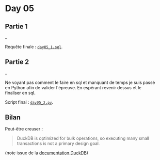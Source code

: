 # Day 05

## Partie 1

```txt
…
```

Requête finale : [`day05_1.sql`](../payloads/day05_1.sql).

## Partie 2

```txt
…
```

Ne voyant pas comment le faire en sql et manquant de temps je suis passé en Python afin de valider l'épreuve.
En espérant revenir dessus et le finaliser en sql.

Script final : [`day05_2.py`](../payloads/day05_2.py).

## Bilan

Peut-être creuser : 

> DuckDB is optimized for bulk operations, so executing many small transactions is not a primary design goal.

(note issue de la [documentation DuckDB](https://duckdb.org/docs/connect/concurrency.html#handling-concurrency))
